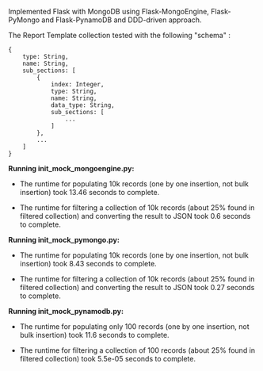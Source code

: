 Implemented Flask with MongoDB using Flask-MongoEngine, Flask-PyMongo and Flask-PynamoDB and DDD-driven approach.

The Report Template collection tested with the following "schema" :
```
{
    type: String,
    name: String,
    sub_sections: [
        {
            index: Integer,
            type: String,
            name: String,
            data_type: String,
            sub_sections: [
                ...
            ]
        },
        ...
    ]
}
```

**Running init_mock_mongoengine.py:**

- The runtime for populating 10k records (one by one insertion, not bulk insertion) 
  took 13.46 seconds to complete.

- The runtime for filtering a collection of 10k records (about 25% found in filtered collection) 
  and converting the result to JSON took 0.6 seconds to complete.
  
**Running init_mock_pymongo.py:**

- The runtime for populating 10k records (one by one insertion, not bulk insertion) 
took 8.43 seconds to complete.

- The runtime for filtering a collection of 10k records (about 25% found in filtered collection) 
  and converting the result to JSON took 0.27 seconds to complete.
  
**Running init_mock_pynamodb.py:**

- The runtime for populating only 100 records (one by one insertion, not bulk insertion) 
took 11.6 seconds to complete.

- The runtime for filtering a collection of 100 records (about 25% found in filtered collection) 
  took 5.5e-05 seconds to complete.